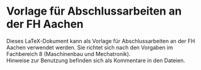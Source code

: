 # Vorlage für Abschlussarbeiten an der FH Aachen

Dieses LaTeX-Dokument kann als Vorlage für Abschlussarbeiten an der FH Aachen verwendet werden. Sie richtet sich nach den Vorgaben im Fachbereich 8 (Maschinenbau und Mechatronik).  
Hinweise zur Benutzung befinden sich als Kommentare in den Dateien.
